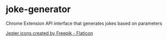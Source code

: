 # joke-generator
Chrome Extension API interface that generates jokes based on parameters 

<a href="https://www.flaticon.com/free-icons/jester" title="jester icons">Jester icons created by Freepik - Flaticon</a>
